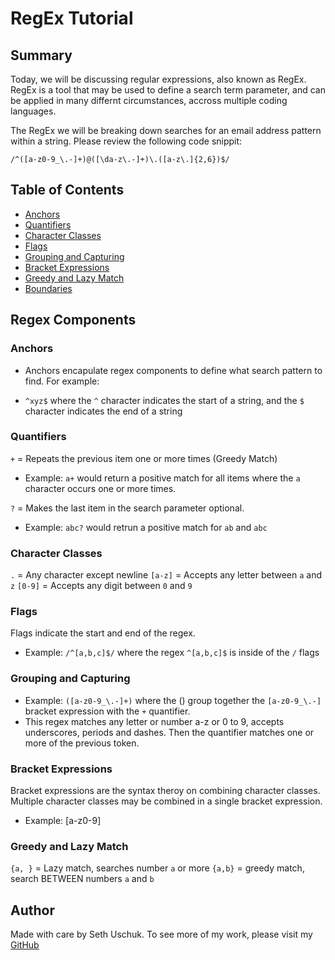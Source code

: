 # RegEx Tutorial

## Summary

Today, we will be discussing regular expressions, also known as RegEx. RegEx is a tool that may be used to define a search term parameter, and can be applied in many differnt circumstances, accross multiple coding languages. 

The RegEx we will be breaking down searches for an email address pattern within a string. Please review the following code snippit: 
```
/^([a-z0-9_\.-]+)@([\da-z\.-]+)\.([a-z\.]{2,6})$/
```

## Table of Contents

- [Anchors](#anchors)
- [Quantifiers](#quantifiers)
- [Character Classes](#character-classes)
- [Flags](#flags)
- [Grouping and Capturing](#grouping-and-capturing)
- [Bracket Expressions](#bracket-expressions)
- [Greedy and Lazy Match](#greedy-and-lazy-match)
- [Boundaries](#boundaries)

## Regex Components

### Anchors
* Anchors encapulate regex components to define what search pattern to find. For example:

* ``` ^xyz$ ``` where the ```^``` character indicates the start of a string, and the ```$``` character indicates the end of a string

### Quantifiers
```+``` = Repeats the previous item one or more times (Greedy Match)
* Example: ```a+``` would return a positive match for all items where the ```a``` character occurs one or more times.  


```?``` = Makes the last item in the search parameter optional. 
* Example: ```abc?``` would retrun a positive match for ```ab``` and ```abc``` 


### Character Classes
 ```.``` = Any character except newline
```[a-z]``` = Accepts any letter between ```a``` and ```z```
```[0-9]``` = Accepts any digit between ```0``` and ```9```

### Flags
Flags indicate the start and end of the regex. 
* Example: ```/^[a,b,c]$/``` where the regex ```^[a,b,c]$``` is inside of the ```/``` flags 

### Grouping and Capturing
* Example: ```([a-z0-9_\.-]+)``` where the () group together the ```[a-z0-9_\.-]``` bracket expression with the ```+``` quantifier.
* This regex matches any letter or number a-z or 0 to 9, accepts underscores, periods and dashes. Then the quantifier matches one or more of the previous token. 

### Bracket Expressions
Bracket expressions are the syntax theroy on combining character classes. Multiple character classes may be combined in a single bracket expression. 

* Example: [a-z0-9]
### Greedy and Lazy Match
```{a, }``` = Lazy match, searches number ```a``` or more
```{a,b}``` = greedy match, search BETWEEN numbers ```a``` and ```b```


## Author

Made with care by Seth Uschuk. To see more of my work, please visit my [GitHub](https://github.com/suschuk24)